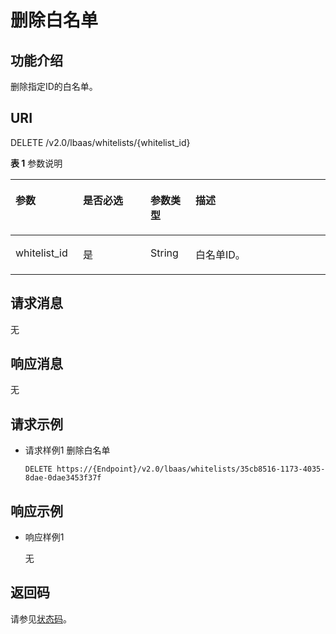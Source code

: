 # 删除白名单<a name="elb_zq_bm_0005"></a>

## 功能介绍<a name="section35831867"></a>

删除指定ID的白名单。

## URI<a name="section54051348"></a>

DELETE /v2.0/lbaas/whitelists/\{whitelist\_id\}

**表 1**  参数说明

<a name="table39773978"></a>
<table><thead align="left"><tr id="row39242708"><th class="cellrowborder" valign="top" width="21.42785721427857%" id="mcps1.2.5.1.1"><p id="p24542757"><a name="p24542757"></a><a name="p24542757"></a>参数</p>
</th>
<th class="cellrowborder" valign="top" width="21.42785721427857%" id="mcps1.2.5.1.2"><p id="p41806332"><a name="p41806332"></a><a name="p41806332"></a>是否必选</p>
</th>
<th class="cellrowborder" valign="top" width="14.288571142885711%" id="mcps1.2.5.1.3"><p id="p30869694"><a name="p30869694"></a><a name="p30869694"></a>参数类型</p>
</th>
<th class="cellrowborder" valign="top" width="42.85571442855714%" id="mcps1.2.5.1.4"><p id="p17417301"><a name="p17417301"></a><a name="p17417301"></a>描述</p>
</th>
</tr>
</thead>
<tbody><tr id="row1515305"><td class="cellrowborder" valign="top" width="21.42785721427857%" headers="mcps1.2.5.1.1 "><p id="p55630881"><a name="p55630881"></a><a name="p55630881"></a>whitelist_id</p>
</td>
<td class="cellrowborder" valign="top" width="21.42785721427857%" headers="mcps1.2.5.1.2 "><p id="p9807526"><a name="p9807526"></a><a name="p9807526"></a>是</p>
</td>
<td class="cellrowborder" valign="top" width="14.288571142885711%" headers="mcps1.2.5.1.3 "><p id="p56212127"><a name="p56212127"></a><a name="p56212127"></a>String</p>
</td>
<td class="cellrowborder" valign="top" width="42.85571442855714%" headers="mcps1.2.5.1.4 "><p id="p56888437"><a name="p56888437"></a><a name="p56888437"></a>白名单ID。</p>
</td>
</tr>
</tbody>
</table>

## 请求消息<a name="section16700087"></a>

无

## 响应消息<a name="section16083062"></a>

无

## 请求示例<a name="section5865123802411"></a>

-   请求样例1 删除白名单

    ```
    DELETE https://{Endpoint}/v2.0/lbaas/whitelists/35cb8516-1173-4035-8dae-0dae3453f37f
    ```


## 响应示例<a name="section47061452153418"></a>

-   响应样例1

    无


## 返回码<a name="section10529832"></a>

请参见[状态码](状态码.md)。

